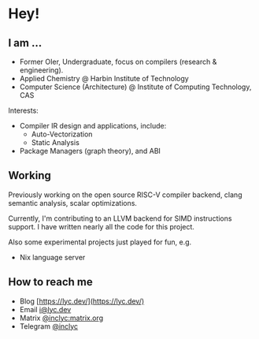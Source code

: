 # Hey!

## I am ...

- Former OIer, Undergraduate, focus on compilers (research & engineering).
- Applied Chemistry @ Harbin Institute of Technology
- Computer Science (Architecture) @ Institute of Computing Technology, CAS

Interests:

- Compiler IR design and applications, include:
  - Auto-Vectorization
  - Static Analysis
- Package Managers (graph theory), and ABI

## Working

Previously working on the open source RISC-V compiler backend, clang semantic analysis, scalar optimizations. 

Currently, I'm contributing to an LLVM backend for SIMD instructions support.
I have written nearly all the code for this project.

Also some experimental projects just played for fun, e.g.

- Nix language server


## How to reach me

- Blog [https://lyc.dev/](https://lyc.dev/)
- Email [i@lyc.dev](mailto:i@lyc.dev)
- Matrix [@inclyc:matrix.org](https://matrix.to/#/@inclyc:matrix.org)
- Telegram [@inclyc](https://t.me/inclyc)
